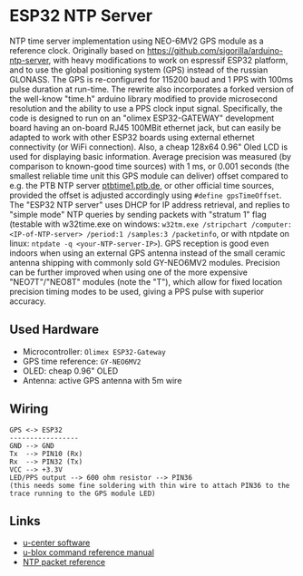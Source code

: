 # ESP32 NTP Server

NTP time server implementation using NEO-6MV2 GPS module as a reference clock. Originally based on https://github.com/sigorilla/arduino-ntp-server, with heavy modifications to work on espressif ESP32 platform, and to use the global positioning system (GPS) instead of the russian GLONASS. The GPS is re-configured for 115200 baud and 1 PPS with 100ms pulse duration at run-time. The rewrite also incorporates a forked version of the well-know "time.h" arduino library modified to provide microsecond resolution and the ability to use a PPS clock input signal. Specifically, the code is designed to run on an "olimex ESP32-GATEWAY" development board having an on-board RJ45 100MBit ethernet jack, but can easily be adapted to work with other ESP32 boards using external ethernet connectivity (or WiFi connection). Also, a cheap 128x64 0.96" Oled LCD is used for displaying basic information. Average precision was measured (by comparison to known-good time sources) with 1 ms, or 0.001 seconds (the smallest reliable time unit this GPS module can deliver) offset compared to e.g. the PTB NTP server [ptbtime1.ptb.de](https://www.ptb.de/cms/en/ptb/fachabteilungen/abtq/gruppe-q4/ref-q42/time-synchronization-of-computers-using-the-network-time-protocol-ntp.html), or other official time sources, provided the offset is adjusted accordingly using `#define gpsTimeOffset`. The "ESP32 NTP server" uses DHCP for IP address retrieval, and replies to "simple mode" NTP queries by sending packets with "stratum 1" flag (testable with w32time.exe on windows: `w32tm.exe /stripchart /computer:<IP-of-NTP-server> /period:1 /samples:3 /packetinfo`, or with ntpdate on linux: `ntpdate -q <your-NTP-server-IP>`). GPS reception is good even indoors when using an external GPS antenna instead of the small ceramic antenna shipping with commonly sold GY-NEO6MV2 modules. Precision can be further improved when using one of the more  expensive "NEO7T"/"NEO8T" modules (note the "T"), which allow for fixed location precision timing modes to be used, giving a PPS pulse with superior accuracy.


## Used Hardware

* Microcontroller: `Olimex ESP32-Gateway`
* GPS time reference: `GY-NEO6MV2`
* OLED: cheap 0.96" OLED
* Antenna: active GPS antenna with 5m wire

## Wiring
```
GPS <-> ESP32
-----------------
GND --> GND
Tx  --> PIN10 (Rx)
Rx  --> PIN32 (Tx)
VCC --> +3.3V
LED/PPS output --> 600 ohm resistor --> PIN36  
(this needs some fine soldering with thin wire to attach PIN36 to the trace running to the GPS module LED)
```


## Links

* [u-center software](https://www.u-blox.com/en/product/u-center-windows)
* [u-blox command reference manual](https://www.u-blox.com/sites/default/files/products/documents/u-blox6-GPS-GLONASS-QZSS-V14_ReceiverDescrProtSpec_%28GPS.G6-SW-12013%29_Public.pdf)
* [NTP packet reference](https://www.cisco.com/c/en/us/about/press/internet-protocol-journal/back-issues/table-contents-58/154-ntp.html)
